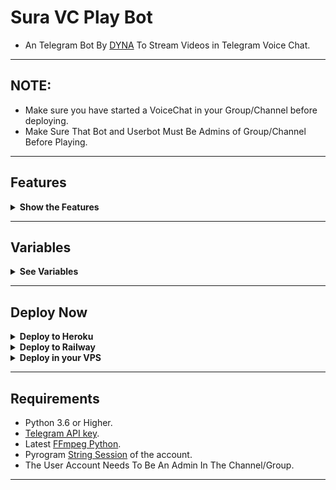 # Sura VC Play Bot

- An Telegram Bot By [DYNA](https://t.me/DYNA_OPTIMISE) To Stream Videos in Telegram Voice Chat.

---

## NOTE:

- Make sure you have started a VoiceChat in your Group/Channel before deploying.
- Make Sure That Bot and Userbot Must Be Admins of Group/Channel Before Playing.

---

## Features

<details>
  <summary><b>Show the Features</b></summary>
<br/>

- Playlist, queue.
- Supports Video Recording.
- Supports Scheduling voicechats.
- Cool UI for controling the player.
- Customizabe to audio or video.
- Custom quality for video chats.
- Supports Play from Youtube Playlist.
- Change VoiceChat title to current playing song name.
- Supports Live streaming from youtube
- Play from telegram file supported.
- Starts Radio after if no songs in playlist.
- Automatic restart even if heroku restarts. (Configurable)
- Support exporting and importing playlist.

</details>

---

## Variables
<details>
  <summary><b>See Variables</b></summary>
<br/>

<b>Mandatory Vars</b>
1. `API_ID` : Get From [my.telegram.org](https://my.telegram.org/)
2. `API_HASH` : Get From [my.telegram.org](https://my.telegram.org)
3. `BOT_TOKEN` : [Botfather](https://t.me/BotFather)
4. `SESSION_STRING` : Generate From here [![GenerateStringName](https://img.shields.io/badge/repl.it-generateStringName-yellowgreen)](https://replit.com/@Jaggi444/DynaVcPlayerBot#main.py)
5. `CHAT` : ID of Channel/Group where the bot plays Music.

<b>Recommended Optional Vars</b>
1. `DATABASE_URI`: MongoDB database Url, get from [mongodb](https://cloud.mongodb.com). This is an optional var, but it is recomonded to use this to experiance the full features.
2. `HEROKU_API_KEY`: Your heroku api key. Get one from [here](https://dashboard.heroku.com/account/applications/authorizations/new)
3. `HEROKU_APP_NAME`: Your heroku apps name.

<b>Optional Vars</b>
1. `LOG_GROUP` : Group to send Playlist, if CHAT is a Group()
2. `ADMINS` : ID of users who can use admin commands.
3. `REPLY_MESSAGE` : A reply to those who message the USER account in PM. Leave it blank if you do not need this feature. (Configurable through bot if mongodb added.)
4. `ADMIN_ONLY` : Pass `True` If you want to make /play command only for admins of `CHAT`. By default /play is available for all.(Configurable through bot if mongodb added.)
5. `DATABASE_NAME`: Database name for your mongodb database.
6. `SHUFFLE` : Make it `False` if you dont want to shuffle playlists. (Configurable through bot if mongodb added.)
7. `EDIT_TITLE` : Make it `False` if you do not want the bot to edit video chat title according to playing song. (Configurable through bot if mongodb added.)
8. `RECORDING_DUMP` : A Channel ID with the USER account as admin, to dump video chat recordings.
9. `RECORDING_TITLE`: A custom title for your videochat recordings.
10. `TIME_ZONE` : Time Zone of your country, by default IST
11. `IS_VIDEO_RECORD` : Make it `False` if you do not want to record video, and only audio will be recorded.(Configurable through bot if mongodb added.)
12. `IS_LOOP` ; Make it `False` if you do not want 24 / 7 Video Chat. (Configurable through bot if mongodb added.)
13. `IS_VIDEO` : Make it `False` if you want to use the player as a musicplayer without video. (Configurable through bot if mongodb added.)
14. `PORTRAIT`: Make it `True` if you want the video recording in portrait mode. (Configurable through bot if mongodb added.)
15. `DELAY` : Choose the time limit for commands deletion. 10 sec by default.
16. `QUALITY` : Customize the quality of video chat, use one of `high`, `medium`, `low` . 
17. `BITRATE` : Bitrate of audio (Not recommended to change).
18. `FPS` : Fps of video to be played (Not recommended to change.)

</details>

---

## Deploy Now

<details><summary><b>Deploy to Heroku</b></summary>
<p>
<br>
<a href="https://heroku.com/deploy?template=https://github.com/DYNANETWORK/DynaVcPlayerBot">
  <img src="https://www.herokucdn.com/deploy/button.svg" alt="Deploy">
</a>
</p>
</details>

<details>
  <summary><b>Deploy to Railway</b></summary>
<br/>

<p align="left">
<a href="https://railway.app/new/template?template=https://github.com/DYNANETWORK/DynaVcPlayerBot"
">
     <img height="30px" src="https://railway.app/button.svg">
  </a>
</p>

</a>
</p>

</details>

<details>
  <summary><b>Deploy in your VPS</b></summary>
<br/>

```sh
$ git clone https://github.com/DYNANETWORK/DynaVcPlayerBot.git
$ cd DynaVcPlayerBot
$ sudo apt-get install python3-pip ffmpeg
$ pip3 install -U pip
$ pip3 install -U -r requirements.txt
# <Create Variables appropriately (.env [optional])>
$ python3 main.py
```

</details>

---

## Requirements
- Python 3.6 or Higher.
- [Telegram API key](https://docs.pyrogram.org/intro/quickstart#enjoy-the-api).
- Latest [FFmpeg Python](https://www.ffmpeg.org/).
- Pyrogram [String Session](https://replit.com/@jaggi444/DynaVcPlayerBot#main) of the account.
- The User Account Needs To Be An Admin In The Channel/Group.

---
